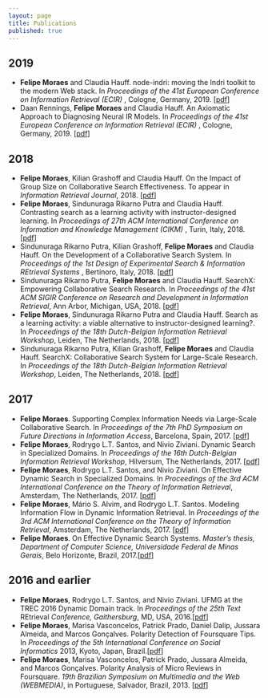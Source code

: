 ```yaml
---
layout: page
title: Publications
published: true
---
```


<h2><b>2019</b></h2>
<ul>
  <li><b>Felipe Moraes</b> and Claudia Hauff. node-indri: moving the Indri toolkit to the modern Web stack. In <em> Proceedings of the 41st European Conference on Information Retrieval (ECIR) </em>, Cologne, Germany, 2019. [<a href="http://fmoraes.nl/documents/moraes2019ecir.pdf">pdf</a>]</li> 
 <li> Daan Rennings, <b>Felipe Moraes</b> and Claudia Hauff. An Axiomatic Approach to Diagnosing Neural IR Models. In <em> Proceedings of the 41st European Conference on Information Retrieval (ECIR) </em>, Cologne, Germany, 2019. [<a href="">pdf</a>]</li> 
 
</ul>
<h2><b>2018</b></h2>
<ul>
 <li><b>Felipe Moraes</b>, Kilian Grashoff and Claudia Hauff. On
the Impact of Group Size on Collaborative Search Effectiveness. To appear in <em>Information Retrieval Journal</em>, 2018. [<a href="">pdf</a>]</li> 
 <li><b>Felipe Moraes</b>, Sindunuraga Rikarno Putra and Claudia Hauff. Contrasting search as a learning activity with instructor-designed learning. In <em> Proceedings of 27th ACM International Conference on Information and Knowledge Management (CIKM) </em>, Turin, Italy, 2018. [<a href="http://fmoraes.nl/documents/moraes2018cikm.pdf">pdf</a>]</li>
 <li>Sindunuraga Rikarno Putra, Kilian Grashoff, <b>Felipe Moraes</b> and Claudia Hauff. On the Development of a Collaborative Search System. In <em>Proceedings of the 1st Design of Experimental Search  & Information REtrieval Systems </em>, Bertinoro, Italy, 2018. [<a href="">pdf</a>]</li>
<li>Sindunuraga Rikarno Putra, <b>Felipe Moraes</b> and Claudia Hauff. SearchX: Empowering Collaborative Search Research. In <em>Proceedings of the 41st ACM SIGIR Conference on Research and Development in Information Retrieval</em>, Ann Arbor, Michigan, USA, 2018. [<a href="http://fmoraes.nl/documents/moraes2018sigir.pdf">pdf</a>]</li>
 <li><b>Felipe Moraes</b>, Sindunuraga Rikarno Putra and Claudia Hauff. Search as a learning activity: a viable alternative to instructor-designed learning?. In <em>Proceedings of the 18th Dutch-Belgian Information Retrieval Workshop</em>, Leiden, The Netherlands, 2018. [<a href="">pdf</a>]</li>
  <li>Sindunuraga Rikarno Putra, Kilian Grashoff, <b>Felipe Moraes</b> and Claudia Hauff. SearchX: Collaborative Search System for Large-Scale Research. In <em>Proceedings of the 18th Dutch-Belgian Information Retrieval Workshop</em>, Leiden, The Netherlands, 2018. [<a href="">pdf</a>]</li>
 </ul>
<h2><b>2017</b></h2>
<ul>
  <li><b>Felipe Moraes</b>. Supporting Complex Information Needs via Large-Scale Collaborative Search. In <em>Proceedings of the 7th PhD Symposium on Future Directions in Information Access</em>, Barcelona, Spain, 2017. [<a href="http://fmoraes.nl/documents/moraes2017fdia.pdf">pdf</a>]</li>
   <li><b>Felipe Moraes</b>, Rodrygo L.T. Santos, and Nivio Ziviani. Dynamic Search in Specialized Domains. In <em>Proceedings of the 16th Dutch-Belgian Information Retrieval Workshop</em>, Hilversum, The Netherlands, 2017. [<a href="http://fmoraes.nl/documents/moraes2017dir.pdf">pdf</a>]</li>
 	<li><b>Felipe Moraes</b>, Rodrygo L.T. Santos, and Nivio Ziviani. On Effective Dynamic Search in Specialized Domains. In <em>Proceedings of the 3rd ACM International Conference on the Theory of Information Retrieval</em>, Amsterdam, The Netherlands, 2017. [<a href="http://fmoraes.nl/documents/moraes2017ictir-a.pdf">pdf</a>]</li>
 	<li><b>Felipe Moraes</b>, Mário S. Alvim, and Rodrygo L.T. Santos. Modeling Information Flow in Dynamic Information Retrieval. In <em>Proceedings of the 3rd ACM International Conference on the Theory of Information Retrieval</em>, Amsterdam, The Netherlands, 2017. [<a href="http://fmoraes.nl/documents/moraes2017ictir-b.pdf">pdf</a>]</li>
 	<li><b>Felipe Moraes</b>. On Effective Dynamic Search Systems. <em>Master’s thesis, Department of Computer Science, Universidade Federal de Minas Gerais</em>, Belo Horizonte, Brazil, 2017.[<a href="http://fmoraes.nl/documents/moraes2017thesis.pdf">pdf</a>]</li>
</ul>
<h2>2016 and earlier</h2>
<ul>
 	<li><b>Felipe Moraes</b>, Rodrygo L.T. Santos, and Nivio Ziviani. UFMG at the TREC 2016 Dynamic Domain track. In <em>Proceedings of the 25th Text </em>REtrieval<em> Conference, Gaithersburg</em>, MD, USA, 2016.[<a href="http://fmoraes.nl/documents/moraes2016trec.pdf">pdf</a>]</li>
 	<li><b>Felipe Moraes</b>, Marisa Vasconcelos, Patrick Prado, Daniel Dalip, Jussara Almeida, and Marcos Gonçalves. Polarity Detection of Foursquare Tips. In<em> Proceedings of the 5th International Conference on Social Informatics</em> 2013,<em> </em>Kyoto, Japan, Brazil.[<a href="http://fmoraes.nl/documents/moraes2013socinfo.pdf">pdf</a>]</li>
 	<li><b>Felipe Moraes</b>, Marisa Vasconcelos, Patrick Prado, Jussara Almeida, and Marcos Gonçalves. Polarity Analysis of Micro Reviews in Foursquare. <em>19th Brazilian Symposium on Multimedia and the Web (WEBMEDIA)</em>, in Portuguese, Salvador, Brazil, 2013. [<a href="http://fmoraes.nl/documents/moraes2013webmedia.pdf">pdf</a>]</li>
</ul>
